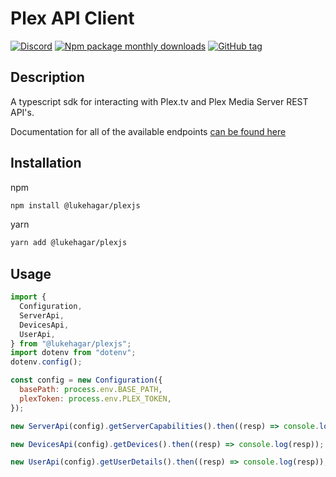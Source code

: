 # Plex API Client

[![Discord](https://img.shields.io/discord/1095524608406474802?style=social&logo=discord)](https://discord.gg/HQTPSJnWhb)
[![Npm package monthly downloads](https://badgen.net/npm/dm/@lukehagar/plexjs)](https://npmjs.com/package/@lukehagar/plexjs)
[![GitHub tag](https://img.shields.io/github/tag/LukeHagar/plexjs.svg)](https://GitHub.com/LukeHagar/plexjs/tags/)

## Description



A typescript sdk for interacting with Plex.tv and Plex Media Server REST API's.

Documentation for all of the available endpoints [can be found here](https://plexapi.dev/docs/plex)

## Installation

npm
```bash
npm install @lukehagar/plexjs
```

yarn
```bash
yarn add @lukehagar/plexjs
```

## Usage

```javascript
import {
  Configuration,
  ServerApi,
  DevicesApi,
  UserApi,
} from "@lukehagar/plexjs";
import dotenv from "dotenv";
dotenv.config();

const config = new Configuration({
  basePath: process.env.BASE_PATH,
  plexToken: process.env.PLEX_TOKEN,
});

new ServerApi(config).getServerCapabilities().then((resp) => console.log(resp));

new DevicesApi(config).getDevices().then((resp) => console.log(resp));

new UserApi(config).getUserDetails().then((resp) => console.log(resp));
```
